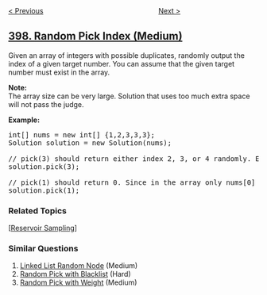 <!--|This file generated by command(leetcode description); DO NOT EDIT.    |-->
<!--+----------------------------------------------------------------------+-->
<!--|@author    openset <openset.wang@gmail.com>                           |-->
<!--|@link      https://github.com/openset                                 |-->
<!--|@home      https://github.com/openset/leetcode                        |-->
<!--+----------------------------------------------------------------------+-->

[< Previous](../integer-replacement "Integer Replacement")
　　　　　　　　　　　　　　　　
[Next >](../evaluate-division "Evaluate Division")

## [398. Random Pick Index (Medium)](https://leetcode.com/problems/random-pick-index "随机数索引")

<p>Given an array of integers with possible duplicates, randomly output the index of a given target number. You can assume that the given target number must exist in the array.</p>

<p><b>Note:</b><br />
The array size can be very large. Solution that uses too much extra space will not pass the judge.</p>

<p><b>Example:</b></p>

<pre>
int[] nums = new int[] {1,2,3,3,3};
Solution solution = new Solution(nums);

// pick(3) should return either index 2, 3, or 4 randomly. Each index should have equal probability of returning.
solution.pick(3);

// pick(1) should return 0. Since in the array only nums[0] is equal to 1.
solution.pick(1);
</pre>

### Related Topics
  [[Reservoir Sampling](../../tag/reservoir-sampling/README.md)]

### Similar Questions
  1. [Linked List Random Node](../linked-list-random-node) (Medium)
  1. [Random Pick with Blacklist](../random-pick-with-blacklist) (Hard)
  1. [Random Pick with Weight](../random-pick-with-weight) (Medium)
